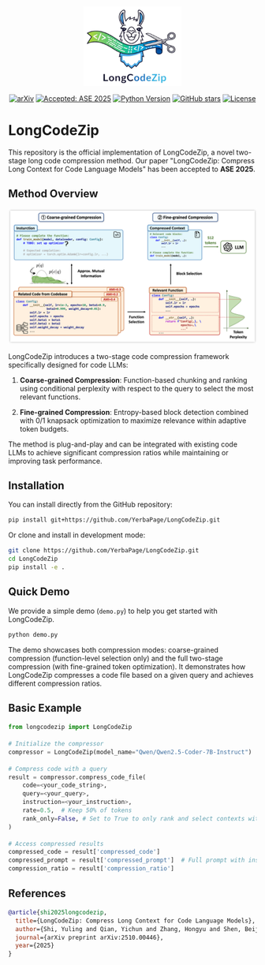<div align="center">
  <img src="assets/logo.png" alt="LongCodeZip Logo" width="200"/>

[![arXiv](https://img.shields.io/badge/arXiv-2510.00446-b31b1b.svg)](https://arxiv.org/abs/2510.00446) [![Accepted: ASE 2025](https://img.shields.io/badge/Accepted-ASE%202025-brightgreen.svg)](https://conf.researchr.org/details/ase-2025/ase-2025-papers/121/LongCodeZip-Compress-Long-Context-for-Code-Language-Models) [![Python Version](https://img.shields.io/badge/Python-3.9.7-blue.svg)](https://www.python.org/downloads/release/python-397/) [![GitHub stars](https://img.shields.io/github/stars/YerbaPage/LongCodeZip?style=social)](https://github.com/YerbaPage/LongCodeZip) [![License](https://img.shields.io/badge/License-MIT-blue.svg)](LICENSE)

</div>

# LongCodeZip

This repository is the official implementation of LongCodeZip, a novel two-stage long code compression method. Our paper "LongCodeZip: Compress Long Context for Code Language Models" has been accepted to **ASE 2025**.

## Method Overview

![Overview](assets/overview.png)

LongCodeZip introduces a two-stage code compression framework specifically designed for code LLMs:

1. **Coarse-grained Compression**: Function-based chunking and ranking using conditional perplexity with respect to the query to select the most relevant functions.

2. **Fine-grained Compression**: Entropy-based block detection combined with 0/1 knapsack optimization to maximize relevance within adaptive token budgets.

The method is plug-and-play and can be integrated with existing code LLMs to achieve significant compression ratios while maintaining or improving task performance.

## Installation

You can install directly from the GitHub repository:

```bash
pip install git+https://github.com/YerbaPage/LongCodeZip.git
```

Or clone and install in development mode:

```bash
git clone https://github.com/YerbaPage/LongCodeZip.git
cd LongCodeZip
pip install -e .
```

## Quick Demo

We provide a simple demo (`demo.py`) to help you get started with LongCodeZip. 

```bash
python demo.py
```

The demo showcases both compression modes: coarse-grained compression (function-level selection only) and the full two-stage compression (with fine-grained token optimization). It demonstrates how LongCodeZip compresses a code file based on a given query and achieves different compression ratios.

## Basic Example

```python
from longcodezip import LongCodeZip

# Initialize the compressor
compressor = LongCodeZip(model_name="Qwen/Qwen2.5-Coder-7B-Instruct")

# Compress code with a query
result = compressor.compress_code_file(
    code=<your_code_string>,
    query=<your_query>,
    instruction=<your_instruction>,
    rate=0.5,  # Keep 50% of tokens
    rank_only=False, # Set to True to only rank and select contexts without fine-grained compression
)

# Access compressed results
compressed_code = result['compressed_code']
compressed_prompt = result['compressed_prompt']  # Full prompt with instruction
compression_ratio = result['compression_ratio']
```

## References

```bibtex
@article{shi2025longcodezip,
  title={LongCodeZip: Compress Long Context for Code Language Models},
  author={Shi, Yuling and Qian, Yichun and Zhang, Hongyu and Shen, Beijun and Gu, Xiaodong},
  journal={arXiv preprint arXiv:2510.00446},
  year={2025}
}
```